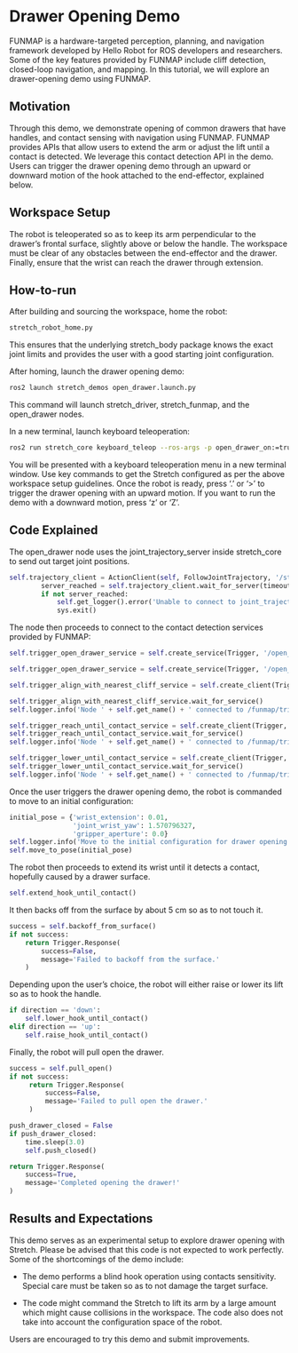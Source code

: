 # Drawer Opening Demo

FUNMAP is a hardware-targeted perception, planning, and navigation framework developed by Hello Robot for ROS developers and researchers. Some of the key features provided by FUNMAP include cliff detection, closed-loop navigation, and mapping. In this tutorial, we will explore an drawer-opening demo using FUNMAP.

## Motivation

Through this demo, we demonstrate opening of common drawers that have handles, and contact sensing with navigation using FUNMAP. FUNMAP provides APIs that allow users to extend the arm or adjust the lift until a contact is detected. We leverage this contact detection API in the demo. Users can trigger the drawer opening demo through an upward or downward motion of the hook attached to the end-effector, explained below.

## Workspace Setup

The robot is teleoperated so as to keep its arm perpendicular to the drawer’s frontal surface, slightly above or below the handle. The workspace must be clear of any obstacles between the end-effector and the drawer. Finally, ensure that the wrist can reach the drawer through extension.

## How-to-run

After building and sourcing the workspace, home the robot:

```bash
stretch_robot_home.py
```

This ensures that the underlying stretch_body package knows the exact joint limits and provides the user with a good starting joint configuration.

After homing, launch the drawer opening demo:

```bash
ros2 launch stretch_demos open_drawer.launch.py
```

This command will launch stretch_driver, stretch_funmap, and the open_drawer nodes. 

In a new terminal, launch keyboard teleoperation:

```bash
ros2 run stretch_core keyboard_teleop --ros-args -p open_drawer_on:=true
```

You will be presented with a keyboard teleoperation menu in a new terminal window. Use key commands to get the Stretch configured as per the above workspace setup guidelines. Once the robot is ready, press ‘.’ or ‘>’ to trigger the drawer opening with an upward motion. If you want to run the demo with a downward motion, press ‘z’ or ‘Z’.

## Code Explained

The open_drawer node uses the joint_trajectory_server inside stretch_core to send out target joint positions. 

```python
self.trajectory_client = ActionClient(self, FollowJointTrajectory, '/stretch_controller/follow_joint_trajectory', callback_group=self.callback_group)
    	server_reached = self.trajectory_client.wait_for_server(timeout_sec=60.0)
    	if not server_reached:
        	self.get_logger().error('Unable to connect to joint_trajectory_server. Timeout exceeded.')
        	sys.exit()
```

The node then proceeds to connect to the contact detection services provided by FUNMAP:

```python
self.trigger_open_drawer_service = self.create_service(Trigger, '/open_drawer/trigger_open_drawer_down',                                                self.trigger_open_drawer_down_callback, callback_group=self.callback_group)

self.trigger_open_drawer_service = self.create_service(Trigger, '/open_drawer/trigger_open_drawer_up',                                                self.trigger_open_drawer_up_callback, callback_group=self.callback_group)

self.trigger_align_with_nearest_cliff_service = self.create_client(Trigger, '/funmap/trigger_align_with_nearest_cliff', callback_group=self.callback_group)

self.trigger_align_with_nearest_cliff_service.wait_for_service()
self.logger.info('Node ' + self.get_name() + ' connected to /funmap/trigger_align_with_nearest_cliff.')

self.trigger_reach_until_contact_service = self.create_client(Trigger, '/funmap/trigger_reach_until_contact', callback_group=self.callback_group)
self.trigger_reach_until_contact_service.wait_for_service()
self.logger.info('Node ' + self.get_name() + ' connected to /funmap/trigger_reach_until_contact.')

self.trigger_lower_until_contact_service = self.create_client(Trigger, '/funmap/trigger_lower_until_contact', callback_group=self.callback_group)
self.trigger_lower_until_contact_service.wait_for_service()
self.logger.info('Node ' + self.get_name() + ' connected to /funmap/trigger_lower_until_contact.')
```

Once the user triggers the drawer opening demo, the robot is commanded to move to an initial configuration:

```python
initial_pose = {'wrist_extension': 0.01,
                'joint_wrist_yaw': 1.570796327,
                'gripper_aperture': 0.0}
self.logger.info('Move to the initial configuration for drawer opening.')
self.move_to_pose(initial_pose)
```

The robot then proceeds to extend its wrist until it detects a contact, hopefully caused by a drawer surface.

```python
self.extend_hook_until_contact()
```

It then backs off from the surface by about 5 cm so as to not touch it. 

```python
success = self.backoff_from_surface()
if not success:
    return Trigger.Response(
        success=False,
        message='Failed to backoff from the surface.'
    )
```

Depending upon the user’s choice, the robot will either raise or lower its lift so as to hook the handle. 

```python
if direction == 'down':
    self.lower_hook_until_contact()
elif direction == 'up':
    self.raise_hook_until_contact()
```

Finally, the robot will pull open the drawer.

```python
success = self.pull_open()
if not success:
     return Trigger.Response(
         success=False,
         message='Failed to pull open the drawer.'
     )

push_drawer_closed = False
if push_drawer_closed:
    time.sleep(3.0)
    self.push_closed()

return Trigger.Response(
    success=True,
    message='Completed opening the drawer!'
)
```

## Results and Expectations

This demo serves as an experimental setup to explore drawer opening with Stretch. Please be advised that this code is not expected to work perfectly. Some of the shortcomings of the demo include:

- The demo performs a blind hook operation using contacts sensitivity. Special care must be taken so as to not damage the target surface.

- The code might command the Stretch to lift its arm by a large amount which might cause collisions in the workspace. The code also does not take into account the configuration space of the robot.

Users are encouraged to try this demo and submit improvements.
